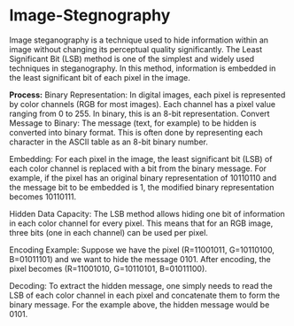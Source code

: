 # Image-Stegnography
Image steganography is a technique used to hide information within an image without changing its perceptual quality significantly. The Least Significant Bit (LSB) method is one of the simplest and widely used techniques in steganography. In this method, information is embedded in the least significant bit of each pixel in the image.

**Process:**
Binary Representation:
In digital images, each pixel is represented by color channels (RGB for most images). Each channel has a pixel value ranging from 0 to 255. In binary, this is an 8-bit representation.
Convert Message to Binary:
The message (text, for example) to be hidden is converted into binary format. This is often done by representing each character in the ASCII table as an 8-bit binary number.

Embedding:
For each pixel in the image, the least significant bit (LSB) of each color channel is replaced with a bit from the binary message.
For example, if the pixel has an original binary representation of 10110110 and the message bit to be embedded is 1, the modified binary representation becomes 10110111.

Hidden Data Capacity:
The LSB method allows hiding one bit of information in each color channel for every pixel. This means that for an RGB image, three bits (one in each channel) can be used per pixel.

Encoding Example:
Suppose we have the pixel (R=11001011, G=10110100, B=01011101) and we want to hide the message 0101. After encoding, the pixel becomes (R=11001010, G=10110101, B=01011100).

Decoding:
To extract the hidden message, one simply needs to read the LSB of each color channel in each pixel and concatenate them to form the binary message.
For the example above, the hidden message would be 0101.
